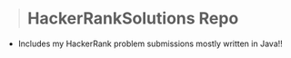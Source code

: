 ># HackerRankSolutions Repo
  * Includes my HackerRank problem submissions mostly written in Java!!
